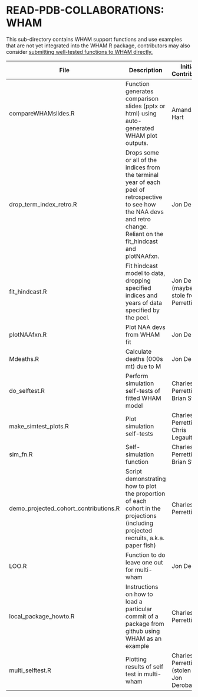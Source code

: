 # READ-PDB-COLLABORATIONS: WHAM

This sub-directory contains WHAM support functions and use examples that are not yet integrated into the WHAM R package, contributors may also consider [submitting well-tested functions to WHAM directly.](https://github.com/timjmiller/wham/blob/80b2b727fb62e09fb880267fcc648cbdb3a16882/.github/CONTRIBUTING.md)

| File | Description | Initial Contributor |
| ---- | ----------- | ------------------- |
| compareWHAMslides.R    |  Function generates comparison slides (pptx or html) using auto-generated WHAM plot outputs. | Amanda Hart |
| drop_term_index_retro.R | Drops some or all of the indices from the terminal year of each peel of retrospective to see how the NAA devs and retro change. Reliant on the fit_hindcast and plotNAAfxn. | Jon Deroba |
| fit_hindcast.R | Fit hindcast model to data, dropping specified indices and years of data specified by the peel. | Jon Deroba (maybe stole from Perretti) |
| plotNAAfxn.R | Plot NAA devs from WHAM fit | Jon Deroba |
| Mdeaths.R | Calculate deaths (000s mt) due to M | Jon Deroba |
| do_selftest.R | Perform simulation self-tests of fitted WHAM model | Charles Perretti / Brian Stock |
| make_simtest_plots.R | Plot simulation self-tests | Charles Perretti / Chris Legault |
| sim_fn.R | Self-simulation function | Charles Perretti / Brian Stock |
| demo_projected_cohort_contributions.R | Script demonstrating how to plot the proportion of each cohort in the projections (including projected recruits, a.k.a. paper fish) | Charles Perretti | 
| LOO.R | Function to do leave one out for multi-wham | Jon Deroba |
| local_package_howto.R | Instructions on how to load a particular commit of a package from github using WHAM as an example | Charles Perretti |
| multi_selftest.R | Plotting results of self test in multi-wham | Charles Perretti (stolen by Jon Deroba) |
